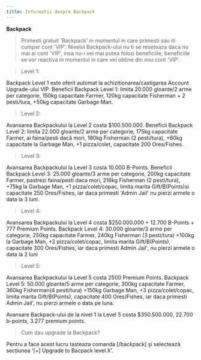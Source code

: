 ```yaml
---
title: Informatii despre Backpack
---
```


**Backpack**
>Primesti gratuit 'Backpack' in momentul in care primesti sau iti cumper cont 'VIP'.
>Nivelul Backpack-ului nu ti se reseteaza daca nu mai ai cont 'VIP', insa nu-i vei mai putea folosi beneficiile, beneficiile se vor reactiva in momentul in care vei obtine din nou cont 'VIP'.


>Level 1:


Backpack Level 1 este oferit automat la achizitionarea/castigarea Account Upgrade-ului VIP.
Beneficii Backpack Level 1: limita 20.000 gloante/2 arme per categorie, 150kg capacitate Farmer, 120kg capacitate Fisherman + 2 pesti/tura, +50kg capacitate Garbage Man.


>Level 2:



Avansarea Backpackului la Level 2 costa $100.500.000.
Beneficii Backpack Level 2: limita 22.000 gloante/2 arme per categorie, 175kg capacitate Farmer, ai faina/pesti dacă  mori, 180kg Fisherman (2 pesti/tura), +60kg capacitate la Garbage Man, +1 pizza/colet, capacitate 200 Ores/Fishes.


>Level 3:



 Avansarea Backpackului la Level 3 costa 10.000 B-Points.
Beneficii Backpack Level 3: 25.000 gloante/3 arme per categorie, 200kg capacitate Farmer, pastrezi faina/pesti daca mori, 216kg Fisherman (2 pesti/tura), +75kg la Garbage Man, +1 pizza/colet/copac, limita marita Gift/B(Points)si capacitate 250 Ores/Fishes, iar
daca primesti 'Admin Jail' nu pierzi armele o data la 3 luni.


>Level 4:



Avansarea Backpackului la Level 4 costa $250.000.000 + 12.700 B-Points + 777 Premium Points.
Backpack Level 4: 30.000 gloante/3 arme per categorie, 250kg capacitate Farmer, 240kg Fisherman (3 pesti/tura) +100kg la Garbage Man, +2 pizza/colet/copac, limita marita Gift/B(Points), capacitate 300 Ores/Fishes, iar daca primesti Admin Jail', nu pierzi armele o data la 2 luni


>Level 5:



Avansarea Backpackului la Level 5 costa 2500 Premium Points.
Backpack Level 5: 50.000 gloante/5 arme per categorie, 300kg capacitate Farmer, 360kg Fisherman(4 pesti/tura) =150kg Garbage Man, +3 pizza/colet/copac, limita marita Gift/B(Points), capacitate 400 Ores/Fishes, iar 
daca primesti Admin Jail', nu pierzi armele o data pe luna.


Avansare Backpack-ului de la nivel 1 la Level 5 costa $350.500.000, 22.700 b-points, 3.277 premium points.



>Cum dau upgrade la Backpack?

Pentru a face acest lucru tasteaza comanda [/backpack] și selectează secțiunea ‘[+] Upgrade to Bacpack level X’.
